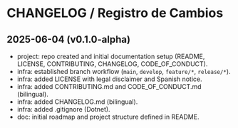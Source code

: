 # CHANGELOG / Registro de Cambios

## 2025-06-04 (v0.1.0-alpha)

- project: repo created and initial documentation setup (README, LICENSE, CONTRIBUTING, CHANGELOG, CODE_OF_CONDUCT).
- infra: established branch workflow (`main`, `develop`, `feature/*`, `release/*`).
- infra: added LICENSE with legal disclaimer and Spanish notice.
- infra: added CONTRIBUTING.md and CODE_OF_CONDUCT.md (bilingual).
- infra: added CHANGELOG.md (bilingual).
- infra: added .gitignore (Dotnet).
- doc: initial roadmap and project structure defined in README.
